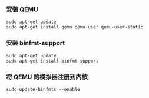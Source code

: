 ### 安装 QEMU
```
sudo apt-get update
sudo apt-get install qemu qemu-user qemu-user-static
```

### 安装 binfmt-support
```
sudo apt-get update
sudo apt-get install binfmt-support
```

### 将 QEMU 的模拟器注册到内核
```
sudo update-binfmts --enable
```
